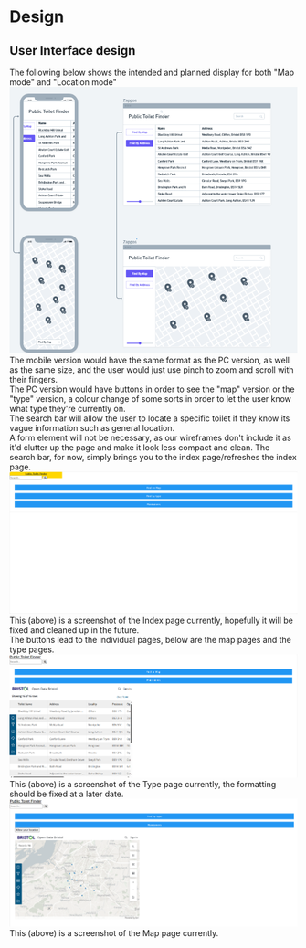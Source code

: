 # Design

## User Interface design
The following below shows the intended and planned display for both "Map mode" and "Location mode" <br>
![](images/designWireframes.png)
<br>
The mobile version would have the same format as the PC version, as well as the same size, and the user would just use pinch to zoom and scroll with their fingers. <br>
The PC version would have buttons in order to see the "map" version or the "type" version, a colour change of some sorts in order to let the user know what type they're currently on. <br>
The search bar will allow the user to locate a specific toilet if they know its vague information such as general location. <br>
A form element will not be necessary, as our wireframes don't include it as it'd clutter up the page and make it look less compact and clean. The search bar, for now, simply brings you to the index page/refreshes the index page.<br>
![](images/designIndex.png)
<br>
This (above) is a screenshot of the Index page currently, hopefully it will be fixed and cleaned up in the future. <br>
The buttons lead to the individual pages, below are the map pages and the type pages.<br>
![](images/designType.png)
<br>
This (above) is a screenshot of the Type page currently, the formatting should be fixed at a later date. <br>
![](images/designMap.png)
<br>
This (above) is a screenshot of the Map page currently.
